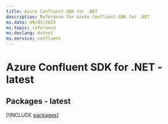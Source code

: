 ```yaml
---
title: Azure Confluent SDK for .NET
description: Reference for Azure Confluent SDK for .NET
ms.date: 09/02/2025
ms.topic: reference
ms.devlang: dotnet
ms.service: confluent
---
```

# Azure Confluent SDK for .NET - latest
## Packages - latest
[!INCLUDE [packages](confluent-index.md)]